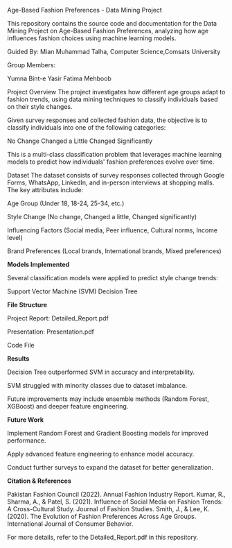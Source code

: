 Age-Based Fashion Preferences - Data Mining Project

This repository contains the source code and documentation for the Data Mining Project on Age-Based Fashion Preferences, analyzing how age influences fashion choices using machine learning models.

Guided By:
Mian Muhammad Talha, Computer Science,Comsats University

Group Members:

Yumna Bint-e Yasir 
Fatima Mehboob 

Project Overview
The project investigates how different age groups adapt to fashion trends, using data mining techniques to classify individuals based on their style changes.

Given survey responses and collected fashion data, the objective is to classify individuals into one of the following categories:

No Change
Changed a Little
Changed Significantly

This is a multi-class classification problem that leverages machine learning models to predict how individuals' fashion preferences evolve over time.

Dataset
The dataset consists of survey responses collected through Google Forms, WhatsApp, LinkedIn, and in-person interviews at shopping malls. The key attributes include:

Age Group (Under 18, 18-24, 25-34, etc.)

Style Change (No change, Changed a little, Changed significantly)

Influencing Factors (Social media, Peer influence, Cultural norms, Income level)

Brand Preferences (Local brands, International brands, Mixed preferences)

**Models Implemented**

Several classification models were applied to predict style change trends:

Support Vector Machine (SVM)
Decision Tree


**File Structure**

Project Report: Detailed_Report.pdf

Presentation: Presentation.pdf

Code File

**Results**

Decision Tree outperformed SVM in accuracy and interpretability.

SVM struggled with minority classes due to dataset imbalance.

Future improvements may include ensemble methods (Random Forest, XGBoost) and deeper feature engineering.

**Future Work**

Implement Random Forest and Gradient Boosting models for improved performance.

Apply advanced feature engineering to enhance model accuracy.

Conduct further surveys to expand the dataset for better generalization.

**Citation & References**

Pakistan Fashion Council (2022). Annual Fashion Industry Report.
Kumar, R., Sharma, A., & Patel, S. (2021). Influence of Social Media on Fashion Trends: A Cross-Cultural Study. Journal of Fashion Studies.
Smith, J., & Lee, K. (2020). The Evolution of Fashion Preferences Across Age Groups. International Journal of Consumer Behavior.

For more details, refer to the Detailed_Report.pdf in this repository.
